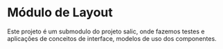 Módulo de Layout
=====================

Este projeto é um submodulo do projeto salic, onde fazemos testes e aplicações de conceitos de interface, modelos de uso dos componentes.